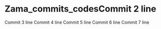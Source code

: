 # Zama_commits_codesCommit 2 line
Commit 3 line
Commit 4 line
Commit 5 line
Commit 6 line
Commit 7 line
